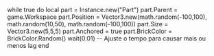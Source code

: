 while true do
    local part = Instance.new("Part")
    part.Parent = game.Workspace
    part.Position = Vector3.new(math.random(-100,100), math.random(10,50), math.random(-100,100))
    part.Size = Vector3.new(5,5,5)
    part.Anchored = true
    part.BrickColor = BrickColor.Random()
    wait(0.01) -- Ajuste o tempo para causar mais ou menos lag
end
